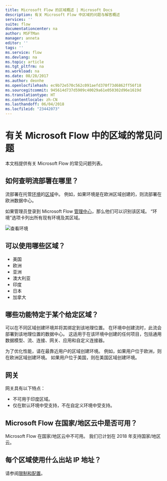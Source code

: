```yaml
---
title: Microsoft Flow 的区域概述 | Microsoft Docs
description: 有关 Microsoft Flow 中区域的问题与解答概述
services: ''
suite: flow
documentationcenter: na
author: MSFTMan
manager: anneta
editor: ''
tags: ''
ms.service: flow
ms.devlang: na
ms.topic: article
ms.tgt_pltfrm: na
ms.workload: na
ms.date: 08/28/2017
ms.author: deonhe
ms.openlocfilehash: ec9b72e570c562c091aefd370f73d6862ff56f18
ms.sourcegitcommit: 945614d737d5909c40029a61e050302d96e1619d
ms.translationtype: HT
ms.contentlocale: zh-CN
ms.lasthandoff: 06/04/2018
ms.locfileid: "23442073"
---
```

# <a name="faq-for-regions-in-microsoft-flow"></a>有关 Microsoft Flow 中的区域的常见问题
本文档提供有关 Microsoft Flow 的常见问题列表。

## <a name="how-do-i-find-out-where-my-flow-is-deployed"></a>如何查明流部署在哪里？
流部署在托管[环境](environments-overview-admin.md)的[区域](https://azure.microsoft.com/regions/)中。 例如，如果环境是在欧洲区域创建的，则流部署在欧洲数据中心。

如果管理员登录到 Microsoft Flow [管理中心](https://admin.flow.microsoft.com)，那么他们可以识别该区域。 “环境”选项卡列出所有现有环境及其区域。

![查看环境](media/regions-overview/environments-list.png)

## <a name="what-regions-are-available"></a>可以使用哪些区域？
* 美国
* 欧洲
* 亚洲
* 澳大利亚
* 印度
* 日本
* 加拿大

## <a name="what-features-are-specific-to-a-given-region"></a>哪些功能特定于某个给定区域？
可以在不同区域创建环境并将其绑定到该地理位置。 在环境中创建流时，此流会部署到该地理位置的数据中心。 这适用于在该环境中创建的任何项目，包括通用数据模型、流、连接、网关、应用和自定义连接器。

为了优化性能，请在最靠近用户的区域创建环境。 例如，如果用户位于欧洲，则在欧洲区域创建环境。 如果用户位于美国，则在美国区域创建环境。

## <a name="gateways"></a>网关
网关具有以下特点：

* 不可用于印度区域。
* 仅在默认环境中受支持，不在自定义环境中受支持。

## <a name="is-microsoft-flow-available-in-national-clouds"></a>Microsoft Flow 在国家/地区云中是否可用？
Microsoft Flow 在国家/地区云中不可用。 我们已计划在 2018 年支持国家/地区云。

## <a name="what-outbound-ip-addresses-are-used-in-each-region"></a>每个区域使用什么出站 IP 地址？
请参阅[限制和配置](limits-and-config.md)。

